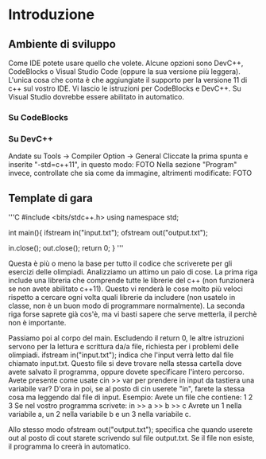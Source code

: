 # Introduzione

## Ambiente di sviluppo
Come IDE potete usare quello che volete. Alcune opzioni sono DevC++, CodeBlocks o Visual Studio Code (oppure la sua versione più leggera).
L'unica cosa che conta è che aggiungiate il supporto per la versione 11 di c++ sul vostro IDE. Vi lascio le istruzioni per CodeBlocks e DevC++. Su Visual Studio dovrebbe essere abilitato in automatico.

### Su CodeBlocks

### Su DevC++
Andate su Tools -> Compiler Option -> General
Cliccate la prima spunta e inserite "-std=c++11", in questo modo:
FOTO
Nella sezione "Program" invece, controllate che sia come da immagine, altrimenti modificate:
FOTO

## Template di gara
'''C
#include <bits/stdc++.h>
using namespace std;

int main(){
  ifstream in("input.txt");
  ofstream out("output.txt");

  in.close();
  out.close();
  return 0;
}
'''

Questa è più o meno la base per tutto il codice che scriverete per gli esercizi delle olimpiadi. Analizziamo un attimo un paio di cose.
La prima riga include una libreria che comprende tutte le librerie del c++ (non funzionerà se non avete abilitato c++11). Questo vi renderà le cose molto più veloci rispetto a cercare ogni volta quali librerie da includere (non usatelo in classe, non è un buon modo di programmare normalmente).
La seconda riga forse saprete già cos'è, ma vi basti sapere che serve metterla, il perchè non è importante.

Passiamo poi al corpo del main. Escludendo il return 0, le altre istruzioni servono per la lettura e scrittura da/a file, richiesta per i problemi delle olimpiadi.
ifstream in("input.txt"); indica che l'input verrà letto dal file chiamato input.txt. Questo file si deve trovare nella stessa cartella dove avete salvato il programma, oppure dovete specificare l'intero percorso.
Avete presente come usate cin >> var per prendere in input da tastiera una variabile var?
D'ora in poi, se al posto di cin userete "in", farete la stessa cosa ma leggendo dal file di input.
Esempio:
Avete un file che contiene:
1 2 3
Se nel vostro programma scrivete:
in >> a >> b >> c
Avrete un 1 nella variabile a, un 2 nella variabile b e un 3 nella variabile c.

Allo stesso modo ofstream out("output.txt"); specifica che quando userete out al posto di cout starete scrivendo sul file output.txt.
Se il file non esiste, il programma lo creerà in automatico.
